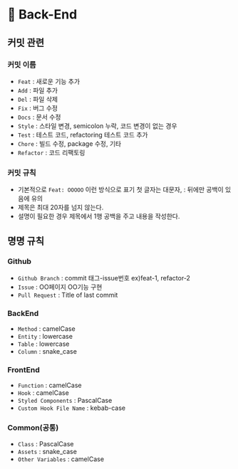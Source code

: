 # 🚧 Back-End
## 커밋 관련
### 커밋 이름
- `Feat` : 새로운 기능 추가
- `Add` : 파일 추가
- `Del` : 파일 삭제
- `Fix` : 버그 수정
- `Docs` : 문서 수정
- `Style` : 스타일 변경, semicolon 누락, 코드 변경이 없는 경우
- `Test` : 테스트 코드, refactoring 테스트 코드 추가
- `Chore` : 빌드 수정, package 수정, 기타
- `Refactor` : 코드 리팩토링
### 커밋 규칙
- 기본적으로 `Feat: OOOOO` 이런 방식으로 표기 첫 글자는 대문자, : 뒤에만 공백이 있음에 유의
- 제목은 최대 20자를 넘지 않는다.
- 설명이 필요한 경우 제목에서 1행 공백을 주고 내용을 작성한다.

## 명명 규칙
### Github
- `Github Branch` : commit 태그-issue번호 ex)feat-1, refactor-2
- `Issue` : OO페이지 OO기능 구현
- `Pull Request` : Title of last commit
### BackEnd
- `Method` : camelCase
- `Entity` : lowercase
- `Table` : lowercase
- `Column` : snake_case
### FrontEnd
- `Function` : camelCase
- `Hook` : camelCase
- `Styled Components` : PascalCase
- `Custom Hook File Name` : kebab-case
### Common(공통)
- `Class` : PascalCase
- `Assets` : snake_case
- `Other Variables` : camelCase